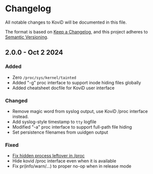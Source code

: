 # Changelog

All notable changes to KoviD will be documented in this file.

The format is based on [Keep a Changelog](https://keepachangelog.com/en/1.0.0/), and this project adheres to [Semantic Versioning](https://semver.org/).

## 2.0.0 - Oct 2 2024
### Added
- Zero `/proc/sys/kernel/tainted`
- Added "-g" proc interface to support inode hiding files globally
- Added cheatsheet docfile for KoviD user interface

### Changed
- Remove magic word from syslog output, use KoviD /proc interface instead.
- Add syslog-style timestamp to `tty` logfile
- Modified "-a" proc interface to support full-path file hiding
- Set persistence filenames from uuidgen output

### Fixed
- [Fix hidden process leftover in /proc](https://github.com/carloslack/KoviD/issues/100)
- Hide kovid /proc interface even when it is available
- Fix pr(info/warn/...) to proper no-op when in release mode



